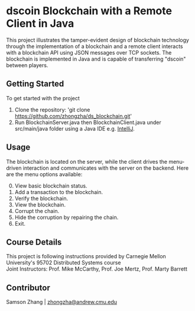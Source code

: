 # dscoin Blockchain with a Remote Client in Java
This project illustrates the tamper-evident design of blockchain technology through the implementation of a blockchain and a remote client interacts with a blockchain API using JSON messages over TCP sockets. The blockchain is implemented in Java and is capable of transferring "dscoin" between players.

## Getting Started
To get started with the project
1. Clone the repository: 'git clone https://github.com/zhongzha/ds_blockchain.git'
2. Run BlockchainServer.java then BlockchainClient.java under src/main/java folder using a Java IDE e.g. [IntelliJ](https://www.jetbrains.com/idea/).

## Usage
The blockchain is located on the server, while the client drives the menu-driven interaction and communicates with the server on the backend. Here are the menu options available:

0. View basic blockchain status.
1. Add a transaction to the blockchain.
2. Verify the blockchain.
3. View the blockchain.
4. Corrupt the chain.
5. Hide the corruption by repairing the chain.
6. Exit.

## Course Details
This project is following instructions provided by Carnegie Mellon University's 95702 Distributed Systems course\
Joint Instructors: Prof. Mike McCarthy, Prof. Joe Mertz, Prof. Marty Barrett

## Contributor
Samson Zhang | zhongzha@andrew.cmu.edu
